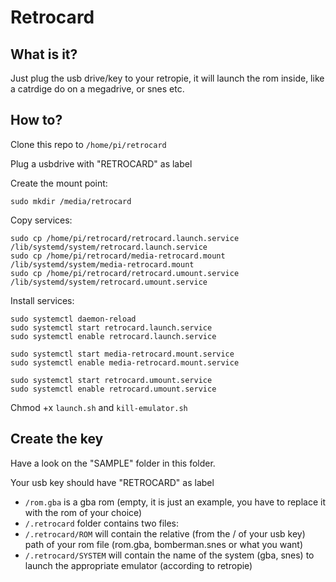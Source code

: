 # Retrocard

## What is it?

Just plug the usb drive/key to your retropie, it will launch the rom inside, like a catrdige do on a megadrive, or snes etc.

## How to?

Clone this repo to ``/home/pi/retrocard``

Plug a usbdrive with "RETROCARD" as label

Create the mount point:

```shell
sudo mkdir /media/retrocard
```

Copy services:

```shell
sudo cp /home/pi/retrocard/retrocard.launch.service /lib/systemd/system/retrocard.launch.service
sudo cp /home/pi/retrocard/media-retrocard.mount /lib/systemd/system/media-retrocard.mount
sudo cp /home/pi/retrocard/retrocard.umount.service /lib/systemd/system/retrocard.umount.service
```

Install services:
```shell
sudo systemctl daemon-reload
sudo systemctl start retrocard.launch.service
sudo systemctl enable retrocard.launch.service  

sudo systemctl start media-retrocard.mount.service
sudo systemctl enable media-retrocard.mount.service  

sudo systemctl start retrocard.umount.service
sudo systemctl enable retrocard.umount.service
```

Chmod +x ``launch.sh`` and ``kill-emulator.sh``

## Create the key

Have a look on the "SAMPLE" folder in this folder.

Your usb key should have "RETROCARD" as label

- ``/rom.gba`` is a gba rom (empty, it is just an example, you have to replace it with the rom of your choice)
- ``/.retrocard`` folder contains two files:
- ``/.retrocard/ROM`` will contain the relative (from the / of your usb key) path of your rom file (rom.gba, bomberman.snes or what you want)
- ``/.retrocard/SYSTEM`` will contain the name of the system (gba, snes) to launch the appropriate emulator (according to retropie)
